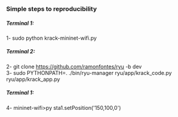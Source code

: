 ### Simple steps to reproducibility ###

##### Terminal 1: #####  
1- sudo python krack-mininet-wifi.py 

##### Terminal 2: #####   
2- git clone https://github.com/ramonfontes/ryu -b dev   
3- sudo PYTHONPATH=. ./bin/ryu-manager ryu/app/krack_code.py ryu/app/krack_app.py  

##### Terminal 1: #####   
4- mininet-wifi>py sta1.setPosition('150,100,0') 
